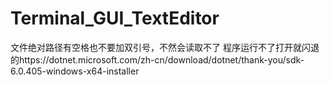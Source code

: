 # Terminal_GUI_TextEditor
文件绝对路径有空格也不要加双引号，不然会读取不了
程序运行不了打开就闪退的https://dotnet.microsoft.com/zh-cn/download/dotnet/thank-you/sdk-6.0.405-windows-x64-installer
